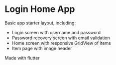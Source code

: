 # Login Home App
Basic app starter layout, including:
- Login screen with username and password
- Password recovery screen with email validation
- Home screen with responsive GridView of items
- Item page with image header

Made with flutter